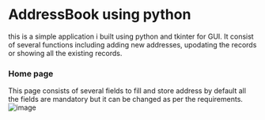 # AddressBook using python
this is a simple application i built using python and tkinter for GUI. It consist of several functions including adding new addresses, upodating the records or showing all the existing records.

### Home page
This page consists of several fields to fill and store address by default all the fields are mandatory but it can be changed as per the requirements.
![image](https://github.com/Sourabh7singh/AdressBook/assets/91777465/e5236fc9-27d0-4327-b2db-466949e92f38)
